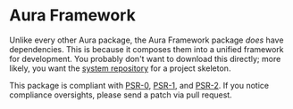 Aura Framework
==============

Unlike every other Aura package, the Aura Framework package *does* have
dependencies. This is because it composes them into a unified framework for
development. You probably don't want to download this directly; more likely,
you want the [system repository](https://github.com/auraphp/system) for a
project skeleton.

This package is compliant with [PSR-0][], [PSR-1][], and [PSR-2][]. If you
notice compliance oversights, please send a patch via pull request.

[PSR-0]: https://github.com/php-fig/fig-standards/blob/master/accepted/PSR-0.md
[PSR-1]: https://github.com/php-fig/fig-standards/blob/master/accepted/PSR-1-basic-coding-standard.md
[PSR-2]: https://github.com/php-fig/fig-standards/blob/master/accepted/PSR-2-coding-style-guide.md
